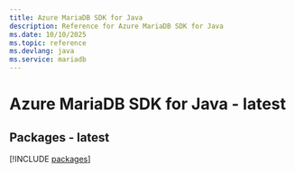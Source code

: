 ```yaml
---
title: Azure MariaDB SDK for Java
description: Reference for Azure MariaDB SDK for Java
ms.date: 10/10/2025
ms.topic: reference
ms.devlang: java
ms.service: mariadb
---
```

# Azure MariaDB SDK for Java - latest
## Packages - latest
[!INCLUDE [packages](mariadb-index.md)]
